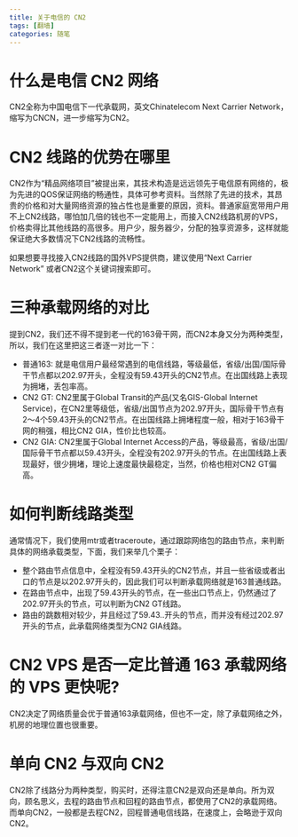 ```yaml
---
title: 关于电信的 CN2
tags: [翻墙]
categories: 随笔
---
```


# 什么是电信 CN2 网络

CN2全称为中国电信下一代承载网，英文Chinatelecom Next Carrier Network，缩写为CNCN，进一步缩写为CN2。


# CN2 线路的优势在哪里
CN2作为“精品网络项目”被提出来，其技术构造是远远领先于电信原有网络的，极为先进的QOS保证网络的畅通性，具体可参考资料。当然除了先进的技术，其昂贵的价格和对大量网络资源的独占性也是重要的原因，资料。普通家庭宽带用户用不上CN2线路，哪怕加几倍的钱也不一定能用上，而接入CN2线路机房的VPS，价格卖得比其他线路的高很多。用户少，服务器少，分配的独享资源多，这样就能保证绝大多数情况下CN2线路的流畅性。

如果想要寻找接入CN2线路的国外VPS提供商，建议使用“Next Carrier Network” 或者CN2这个关键词搜索即可。
# 三种承载网络的对比
提到CN2，我们还不得不提到老一代的163骨干网，而CN2本身又分为两种类型，所以，我们在这里把这三者逐一对比一下：
* 普通163: 就是电信用户最经常遇到的电信线路，等级最低，省级/出国/国际骨干节点都以202.97开头，全程没有59.43开头的CN2节点。在出国线路上表现为拥堵，丢包率高。
* CN2 GT: CN2里属于Global Transit的产品(又名GIS-Global Internet Service)，在CN2里等级低，省级/出国节点为202.97开头，国际骨干节点有2～4个59.43开头的CN2节点。在出国线路上拥堵程度一般，相对于163骨干网的稍强，相比CN2 GIA，性价比也较高。
* CN2 GIA: CN2里属于Global Internet Access的产品，等级最高，省级/出国/国际骨干节点都以59.43开头，全程没有202.97开头的节点。在出国线路上表现最好，很少拥堵，理论上速度最快最稳定，当然，价格也相对CN2 GT偏高。
# 如何判断线路类型
通常情况下，我们使用mtr或者traceroute，通过跟踪网络包的路由节点，来判断具体的网络承载类型，下面，我们来举几个栗子：
* 整个路由节点信息中，全程没有59.43开头的CN2节点，并且一些省级或者出口的节点是以202.97开头的，因此我们可以判断承载网络就是163普通线路。
* 在路由节点中，出现了59.43开头的节点，在一些出口节点上，仍然通过了202.97开头的节点，可以判断为CN2 GT线路。
* 路由的跳数相对较少，并且经过了59.43..开头的节点，而并没有经过202.97开头的节点，此承载网络类型为CN2 GIA线路。
# CN2 VPS 是否一定比普通 163 承载网络的 VPS 更快呢?
CN2决定了网络质量会优于普通163承载网络，但也不一定，除了承载网络之外，机房的地理位置也很重要。
# 单向 CN2 与双向 CN2 
CN2除了线路分为两种类型，购买时，还得注意CN2是双向还是单向。所为双向，顾名思义，去程的路由节点和回程的路由节点，都使用了CN2的承载网络。而单向CN2，一般都是去程CN2，回程普通电信线路，在速度上，会略逊于双向CN2。
